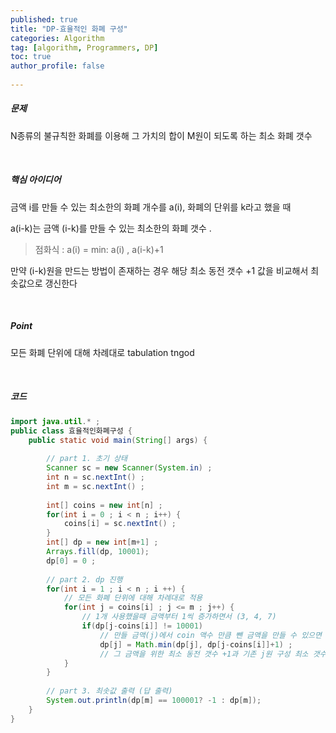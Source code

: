 ```yaml
---
published: true
title: "DP-효율적인 화폐 구성" 
categories: Algorithm 
tag: [algorithm, Programmers, DP] 
toc: true
author_profile: false 
  
---
```




##### 문제

N종류의 불규칙한 화폐를 이용해 그 가치의 합이 M원이 되도록 하는 최소 화폐 갯수 

<br>



##### 핵심 아이디어

금액 i를 만들 수 있는 최소한의 화폐 개수를 a(i), 화폐의 단위를 k라고 했을 때 

a(i-k)는 금액 (i-k)를 만들 수 있는 최소한의 화폐 갯수 . 



> 점화식 : a(i) = min: a(i) , a(i-k)+1

만약 (i-k)원을 만드는 방법이 존재하는 경우 해당 최소 동전 갯수 +1 값을 비교해서 최솟값으로 갱신한다  

<br>



##### Point

모든 화폐 단위에 대해 차례대로 tabulation tngod

<br>



##### 코드

```java 
import java.util.* ; 
public class 효율적인화폐구성 {
	public static void main(String[] args) {
		
        // part 1. 초기 상태
		Scanner sc = new Scanner(System.in) ; 
		int n = sc.nextInt() ; 
		int m = sc.nextInt() ; 
		
		int[] coins = new int[n] ; 
		for(int i = 0 ; i < n ; i++) {
			coins[i] = sc.nextInt() ;
		}		
		int[] dp = new int[m+1] ; 
		Arrays.fill(dp, 10001);
		dp[0] = 0 ; 
		
        // part 2. dp 진행
		for(int i = 1 ; i < n ; i ++) { 
			// 모든 화폐 단위에 대해 차례대로 적용
			for(int j = coins[i] ; j <= m ; j++) { 
				// 1개 사용했을때 금액부터 1씩 증가하면서 (3, 4, 7) 
				if(dp[j-coins[i]] != 10001)
					// 만들 금액(j)에서 coin 액수 만큼 뺀 금액을 만들 수 있으면 
					dp[j] = Math.min(dp[j], dp[j-coins[i]]+1) ; 		
                	// 그 금액을 위한 최소 동전 갯수 +1과 기존 j원 구성 최소 갯수와 비교해 갱신
			}
		}
        
        // part 3. 최솟값 출력 (답 출력)
		System.out.println(dp[m] == 100001? -1 : dp[m]);
	}
}
```

<br> 

